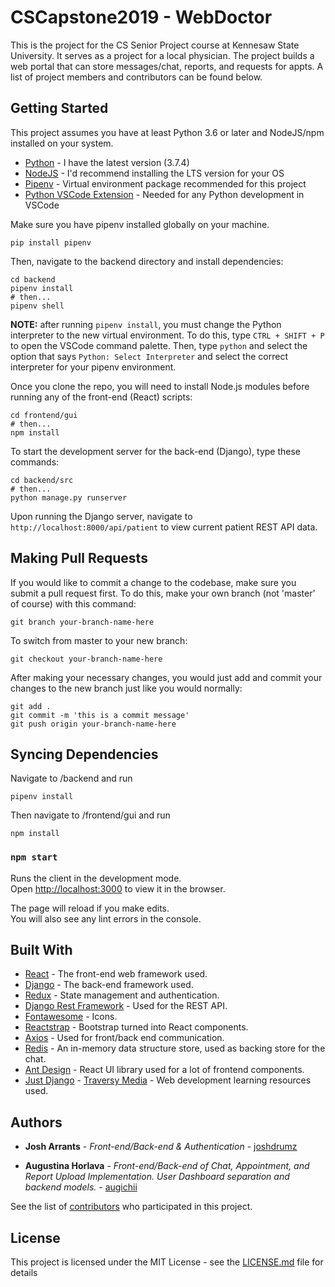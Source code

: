 # CSCapstone2019 - WebDoctor

This is the project for the CS Senior Project course at Kennesaw State University. It serves as a project for a local physician. The project builds a web portal that can store messages/chat, reports, and requests for appts. A list of project members and contributors can be found below.

## Getting Started

This project assumes you have at least Python 3.6 or later and NodeJS/npm installed on your system.

- [Python](https://www.python.org/downloads/) - I have the latest version (3.7.4)
- [NodeJS](https://nodejs.org/en/) - I'd recommend installing the LTS version for your OS
- [Pipenv](https://pipenv-fork.readthedocs.io/en/latest/) - Virtual environment package recommended for this project
- [Python VSCode Extension](https://code.visualstudio.com/docs/languages/python) - Needed for any Python development in VSCode

Make sure you have pipenv installed globally on your machine.

```
pip install pipenv
```

Then, navigate to the backend directory and install dependencies:

```
cd backend
pipenv install
# then...
pipenv shell
```

**NOTE:** after running `pipenv install`, you must change the Python interpreter to the new virtual environment. To do this, type `CTRL + SHIFT + P` to open the VSCode command palette. Then, type `python` and select the option that says `Python: Select Interpreter` and select the correct interpreter for your pipenv environment.

Once you clone the repo, you will need to install Node.js modules before running any of the front-end (React) scripts:

```
cd frontend/gui
# then...
npm install
```

To start the development server for the back-end (Django), type these commands:

```
cd backend/src
# then...
python manage.py runserver
```

Upon running the Django server, navigate to `http://localhost:8000/api/patient` to view current patient REST API data.

## Making Pull Requests

If you would like to commit a change to the codebase, make sure you submit a pull request first. To do this, make your own branch (not 'master' of course) with this command:

```
git branch your-branch-name-here
```

To switch from master to your new branch:

```
git checkout your-branch-name-here
```

After making your necessary changes, you would just add and commit your changes to the new branch just like you would normally:

```
git add .
git commit -m 'this is a commit message'
git push origin your-branch-name-here
```

## Syncing Dependencies

Navigate to /backend and run

```
pipenv install
```

Then navigate to /frontend/gui and run

```
npm install
```

### `npm start`

Runs the client in the development mode.<br>
Open [http://localhost:3000](http://localhost:3000) to view it in the browser.

The page will reload if you make edits.<br>
You will also see any lint errors in the console.

## Built With

- [React](https://reactjs.org/) - The front-end web framework used.
- [Django](https://www.djangoproject.com/) - The back-end framework used.
- [Redux](https://react-redux.js.org/) - State management and authentication.
- [Django Rest Framework](https://www.django-rest-framework.org/) - Used for the REST API.
- [Fontawesome](https://fontawesome.com/) - Icons.
- [Reactstrap](https://reactstrap.github.io/) - Bootstrap turned into React components.
- [Axios](https://github.com/axios/axios) - Used for front/back end communication.
- [Redis](https://redis.io/) - An in-memory data structure store, used as backing store for the chat.
- [Ant Design](https://ant.design/docs/react/introduce) - React UI library used for a lot of frontend components.
- [Just Django](https://www.youtube.com/channel/UCRM1gWNTDx0SHIqUJygD-kQ) - [Traversy Media](https://www.youtube.com/user/TechGuyWeb) - Web development learning resources used.

## Authors

- **Josh Arrants** - _Front-end/Back-end & Authentication_ - [joshdrumz](https://github.com/joshdrumz)

- **Augustina Horlava** - _Front-end/Back-end of Chat, Appointment, and Report Upload Implementation. User Dashboard separation and backend models._ - [augichii](https://github.com/Augichii)

See the list of [contributors](https://github.com/CSCapstone2019/WebDoctor/contributors) who participated in this project.

## License

This project is licensed under the MIT License - see the [LICENSE.md](LICENSE.md) file for details
